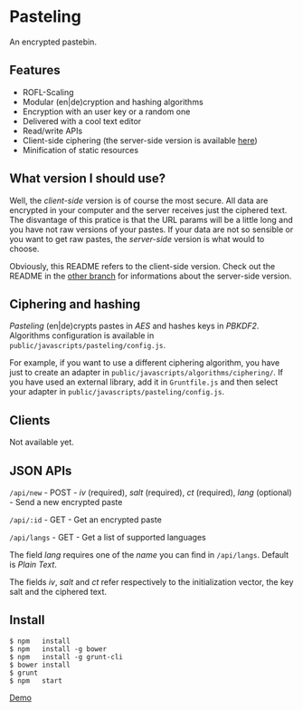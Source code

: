 Pasteling
=========
An encrypted pastebin.

Features
--------
- ROFL-Scaling
- Modular (en|de)cryption and hashing algorithms
- Encryption with an user key or a random one
- Delivered with a cool text editor
- Read/write APIs
- Client-side ciphering (the server-side version is available [here](https://github.com/RoxasShadow/Pasteling))
- Minification of static resources

What version I should use?
-------------------------
Well, the *client-side* version is of course the most secure. All data are encrypted in your computer and the server receives just the ciphered text.
The disvantage of this pratice is that the URL params will be a little long and you have not raw versions of your pastes.
If your data are not so sensible or you want to get raw pastes, the *server-side* version is what would to choose.

Obviously, this README refers to the client-side version. Check out the README in the [other branch](https://github.com/RoxasShadow/Pasteling) for informations about the server-side version.

Ciphering and hashing
---------------------
*Pasteling* (en|de)crypts pastes in *AES* and hashes keys in *PBKDF2*.
Algorithms configuration is available in `public/javascripts/pasteling/config.js`.

For example, if you want to use a different ciphering algorithm, you have just to create an adapter in `public/javascripts/algorithms/ciphering/`.
If you have used an external library, add it in `Gruntfile.js` and then select your adapter in `public/javascripts/pasteling/config.js`.

Clients
-------
Not available yet.

JSON APIs
---------
`/api/new`   - POST - *iv* (required), *salt* (required), *ct* (required), *lang* (optional) - Send a new encrypted paste

`/api/:id`   - GET  - Get an encrypted paste

`/api/langs` - GET  - Get a list of supported languages

The field *lang* requires one of the *name* you can find in `/api/langs`. Default is *Plain Text*.

The fields *iv*, *salt* and *ct* refer respectively to the initialization vector, the key salt and the ciphered text.

Install
-------
```
$ npm   install
$ npm   install -g bower
$ npm   install -g grunt-cli
$ bower install
$ grunt
$ npm   start
```

[Demo](http://pasteling-client.giovannicapuano.net)
